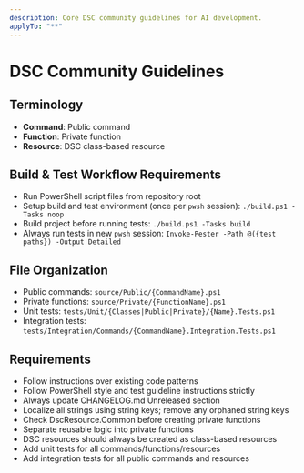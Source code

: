 ```yaml
---
description: Core DSC community guidelines for AI development.
applyTo: "**"
---
```


# DSC Community Guidelines

## Terminology
- **Command**: Public command
- **Function**: Private function
- **Resource**: DSC class-based resource

## Build & Test Workflow Requirements
- Run PowerShell script files from repository root
- Setup build and test environment (once per `pwsh` session): `./build.ps1 -Tasks noop`
- Build project before running tests: `./build.ps1 -Tasks build`
- Always run tests in new `pwsh` session: `Invoke-Pester -Path @({test paths}) -Output Detailed`

## File Organization
- Public commands: `source/Public/{CommandName}.ps1`
- Private functions: `source/Private/{FunctionName}.ps1`
- Unit tests: `tests/Unit/{Classes|Public|Private}/{Name}.Tests.ps1`
- Integration tests: `tests/Integration/Commands/{CommandName}.Integration.Tests.ps1`

## Requirements
- Follow instructions over existing code patterns
- Follow PowerShell style and test guideline instructions strictly
- Always update CHANGELOG.md Unreleased section
- Localize all strings using string keys; remove any orphaned string keys
- Check DscResource.Common before creating private functions
- Separate reusable logic into private functions
- DSC resources should always be created as class-based resources
- Add unit tests for all commands/functions/resources
- Add integration tests for all public commands and resources
